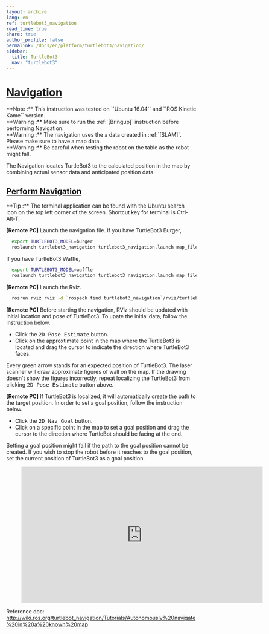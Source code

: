 ```yaml
---
layout: archive
lang: en
ref: turtlebot3_navigation
read_time: true
share: true
author_profile: false
permalink: /docs/en/platform/turtlebot3/navigation/
sidebar:
  title: TurtleBot3
  nav: "turtlebot3"
---
```


# [Navigation](#navigation)

<div class="alert alert-info">
  **Note :** This instruction was tested on ``Ubuntu 16.04`` and ``ROS Kinetic Kame`` version.
</div>

<div class="alert alert-warning">
  **Warning :** Make sure to run the :ref:`[Bringup]<chapter_bringup>` instruction before performing Navigation.
</div>

<div class="alert alert-warning">
  **Warning :** The navigation uses the a data created in :ref:`[SLAM]<chapter_slam>`. Please make sure to have a map data.
</div>

<div class="alert alert-warning">
  **Warning :** Be careful when testing the robot on the table as the robot might fall.
</div>

The Navigation locates TurtleBot3 to the calculated position in the map by combining actual sensor data and anticipated position data.


## [Perform Navigation](#perform-navigation)

<div class="alert alert-info">
  **Tip :** The terminal application can be found with the Ubuntu search icon on the top left corner of the screen. Shortcut key for terminal is Ctrl-Alt-T.
</div>

**[Remote PC]** Launch the navigation file.
If you have TurtleBot3 Burger,

``` bash
  export TURTLEBOT3_MODEL=burger
  roslaunch turtlebot3_navigation turtlebot3_navigation.launch map_file:=$HOME/map.yaml
```

If you have TurtleBot3 Waffle,

``` bash
  export TURTLEBOT3_MODEL=waffle
  roslaunch turtlebot3_navigation turtlebot3_navigation.launch map_file:=$HOME/map.yaml
```

**[Remote PC]** Launch the Rviz.

``` bash
  rosrun rviz rviz -d `rospack find turtlebot3_navigation`/rviz/turtlebot3_nav.rviz
```

**[Remote PC]** Before starting the navigation, RViz should be updated with initial location and pose of TurtleBot3. To upate the initial data, follow the instruction below.

- Click the <kbd>2D Pose Estimate</kbd> button.
- Click on the approxtimate point in the map where the TurtleBot3 is located and drag the cursor to indicate the direction where TurtleBot3 faces.

Every green arrow stands for an expected position of TurtleBot3. The laser scanner will draw approximate figures of wall on the map. If the drawing doesn't show the figures incorrectly, repeat localizing the TurtleBot3 from clicking <kbd>2D Pose Estimate</kbd> button above.

**[Remote PC]** If TurtleBot3 is localized, it will automatically create the path to the target position. In order to set a goal position, follow the instruction below.

- Click the <kbd>2D Nav Goal</kbd> button.
- Click on a specific point in the map to set a goal position and drag the cursor to the direction where TurtleBot should be facing at the end.

Setting a goal position might fail if the path to the goal position cannot be created.
If you wish to stop the robot before it reaches to the goal position, set the current position of TurtleBot3 as a goal position.


<figure class="video_container">
  <iframe width="640" height="360" src="https://www.youtube.com/embed/VYlMywwYALU" frameborder="0" allowfullscreen></iframe>
</figure>

Reference doc: http://wiki.ros.org/turtlebot_navigation/Tutorials/Autonomously%20navigate%20in%20a%20known%20map
